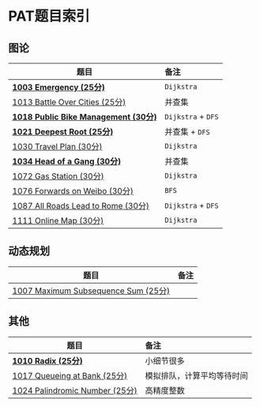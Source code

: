 # PAT题目索引

## 图论

| 题目                                                         | 备注               |
| ------------------------------------------------------------ | :----------------- |
| **[1003 Emergency (25分)](https://pintia.cn/problem-sets/994805342720868352/problems/994805523835109376)** | `Dijkstra`         |
| [1013 Battle Over Cities (25分)](https://pintia.cn/problem-sets/994805342720868352/problems/994805500414115840) | 并查集             |
| **[1018 Public Bike Management (30分)](https://github.com/shanq21/notes/blob/master/PAT/1018%20Public%20Bike%20Management%20(30%E5%88%86).md)** | `Dijkstra` + `DFS` |
| **[1021 Deepest Root (25分)](https://github.com/shanq21/notes/blob/master/PAT/1021%20Deepest%20Root%20(25%E5%88%86).md)** | 并查集 + `DFS`     |
| [1030 Travel Plan (30分)](https://github.com/shanq21/notes/blob/master/PAT/1030%20Travel%20Plan%20(30%E5%88%86).md) | `Dijkstra`         |
| **[1034 Head of a Gang (30分)](https://pintia.cn/problem-sets/994805342720868352/problems/994805456881434624)** | 并查集             |
| [1072 Gas Station (30分)](https://pintia.cn/problem-sets/994805342720868352/problems/994805396953219072) | `Dijkstra`         |
| [1076 Forwards on Weibo (30分)](https://pintia.cn/problem-sets/994805342720868352/problems/994805392092020736) | `BFS`              |
| [1087 All Roads Lead to Rome (30分)](https://pintia.cn/problem-sets/994805342720868352/problems/994805379664297984) | `Dijkstra` + `DFS` |
| [1111 Online Map (30分)](https://pintia.cn/problem-sets/994805342720868352/problems/994805358663417856) | `Dijkstra`         |



## 动态规划

| 题目                                                         | 备注 |
| ------------------------------------------------------------ | :--- |
| [1007 Maximum Subsequence Sum (25分)](https://pintia.cn/problem-sets/994805342720868352/problems/994805514284679168) |      |



## 其他

| 题目                                                         | 备注                       |
| ------------------------------------------------------------ | :------------------------- |
| **[1010 Radix (25分)](https://pintia.cn/problem-sets/994805342720868352/problems/994805507225665536)** | 小细节很多                 |
| [1017 Queueing at Bank (25分)](https://pintia.cn/problem-sets/994805342720868352/problems/994805491530579968) | 模拟排队，计算平均等待时间 |
| [1024 Palindromic Number (25分)](https://pintia.cn/problem-sets/994805342720868352/problems/994805476473028608) | 高精度整数                 |

